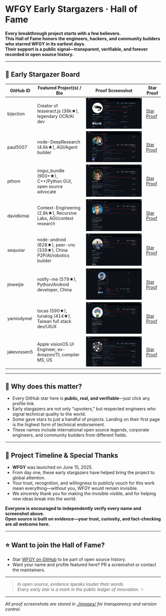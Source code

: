 # WFGY Early Stargazers · Hall of Fame

**Every breakthrough project starts with a few believers.  
This Hall of Fame honors the engineers, hackers, and community builders who starred WFGY in its earliest days.  
Their support is a public signal—transparent, verifiable, and forever recorded in open source history.**

---

## 🚀 Early Stargazer Board

| GitHub ID      | Featured Project(s) / Bio                                          | Proof Screenshot                                 | Star Proof                                             |
|----------------|---------------------------------------------------------------------|--------------------------------------------------|--------------------------------------------------------|
| bijection      | Creator of tesseract.js (36k★), legendary OCR/AI dev               | ![](./images/bijection_star.png)                 | [Star Proof](https://github.com/bijection?tab=stars)   |
| paul5007       | node-DeepResearch (4.6k★), AGI/Agent builder                       | ![](./images/paul5007_star.png)                  | [Star Proof](https://github.com/paul5007?tab=stars)    |
| pthom          | imgui_bundle (900+★), C++/Python GUI, open source advocate         | ![](./images/pthom_star.png)                     | [Star Proof](https://github.com/pthom?tab=stars)       |
| davidkimai     | Context-Engineering (2.8k★), Recursive Labs, AGI/context research  | ![](./images/davidkimai_star.png)                | [Star Proof](https://github.com/davidkimai?tab=stars)  |
| sequoiar       | node-android (628★), peer-vnc (339★), China P2P/AI/robotics builder| ![](./images/sequoiar_star.png)                  | [Star Proof](https://github.com/sequoiar?tab=stars)    |
| jinweijie      | notify-me (579★), Python/Android developer, China                  | ![](./images/jinweijie_star.png)                 | [Star Proof](https://github.com/jinweijie?tab=stars)   |
| yamiodymel     | tocas (590★), tunalog (414★), Taiwan full stack dev/UIUX           | ![](./images/yamiodymel_star.png)                | [Star Proof](https://github.com/YamiOdymel?tab=stars)  |
| jakevossen5    | Apple visionOS UI Engineer, ex-Amazon/TI, compiler MS, US          | ![](./images/jakevossen5_star.png)               | [Star Proof](https://github.com/jakevossen5?tab=stars) |



---

## 👑 Why does this matter?

- Every GitHub star here is **public, real, and verifiable**—just click any profile link.
- Early stargazers are not only “upvoters,” but respected engineers who signal technical quality to the world.
- Some gave stars to just a handful of projects. Landing on their first page is the highest form of technical endorsement.
- These names include international open source legends, corporate engineers, and community builders from different fields.

---

## 🙏 Project Timeline & Special Thanks

- **WFGY** was launched on June 15, 2025.
- From day one, these early stargazers have helped bring the project to global attention.
- Your trust, recognition, and willingness to publicly vouch for this work mean everything—without you, WFGY would remain invisible.
- We sincerely thank you for making the invisible visible, and for helping new ideas break into the world.

**Everyone is encouraged to independently verify every name and screenshot above.  
Open source is built on evidence—your trust, curiosity, and fact-checking are all welcome here.**

---

## ⭐ Want to join the Hall of Fame?

- Star [WFGY on GitHub](https://github.com/onestardao/WFGY) to be part of open source history.
- Want your name and profile featured here? PR a screenshot or contact the maintainers.

---

> *In open source, evidence speaks louder than words.  
> Every early star is a mark in the public ledger of innovation.* ✨

---

_All proof screenshots are stored in [./images/](./images/) for transparency and version control._
